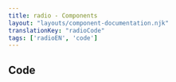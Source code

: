 ```yaml
---
title: radio - Components
layout: "layouts/component-documentation.njk"
translationKey: "radioCode"
tags: ['radioEN', 'code']
---
```


## Code